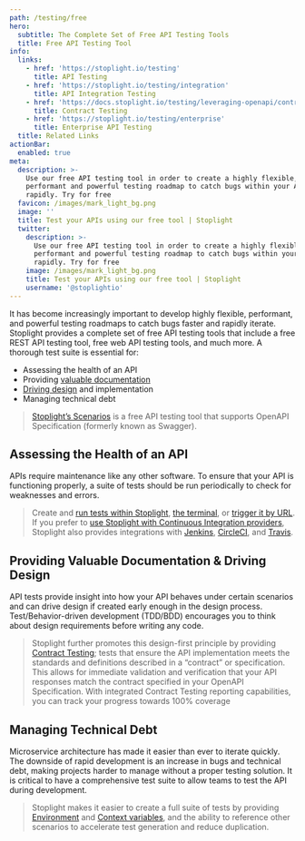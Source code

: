 ```yaml
---
path: /testing/free
hero:
  subtitle: The Complete Set of Free API Testing Tools
  title: Free API Testing Tool
info:
  links:
    - href: 'https://stoplight.io/testing'
      title: API Testing
    - href: 'https://stoplight.io/testing/integration'
      title: API Integration Testing
    - href: 'https://docs.stoplight.io/testing/leveraging-openapi/contract-testing'
      title: Contract Testing
    - href: 'https://stoplight.io/testing/enterprise'
      title: Enterprise API Testing
  title: Related Links
actionBar:
  enabled: true
meta:
  description: >-
    Use our free API testing tool in order to create a highly flexible,
    performant and powerful testing roadmap to catch bugs within your APIs
    rapidly. Try for free
  favicon: /images/mark_light_bg.png
  image: ''
  title: Test your APIs using our free tool | Stoplight
  twitter:
    description: >-
      Use our free API testing tool in order to create a highly flexible,
      performant and powerful testing roadmap to catch bugs within your APIs
      rapidly. Try for free
    image: /images/mark_light_bg.png
    title: Test your APIs using our free tool | Stoplight
    username: '@stoplightio'
---
```

It has become increasingly important to develop highly flexible, performant, and powerful testing roadmaps to catch bugs faster and rapidly iterate. Stoplight provides a complete set of free API testing tools that include a free REST API testing tool, free web API testing tools, and much more.  A thorough test suite is essential for: 
- Assessing the health of an API
- Providing [valuable documentation](https://stoplight.io/documentation) 
- [Driving design](https://stoplight.io/design) and implementation 
- Managing technical debt 

> [Stoplight’s Scenarios](https://stoplight.io/testing) is a free API testing tool that supports OpenAPI Specification (formerly known as Swagger).

## Assessing the Health of an API

APIs require maintenance like any other software. To ensure that your API is functioning properly, a suite of tests should be run periodically to check for weaknesses and errors.

>Create and [run tests within Stoplight](https://docs.stoplight.io/testing/running-tests/in-stoplight), [the terminal](https://docs.stoplight.io/testing/running-tests/in-the-terminal), or [trigger it by URL](https://docs.stoplight.io/testing/running-tests/triggering-by-url). If you prefer to [use Stoplight with Continuous Integration providers](https://docs.stoplight.io/testing/continuous-integration/overview), Stoplight also provides integrations with [Jenkins](https://docs.stoplight.io/testing/continuous-integration/jenkins), [CircleCI](https://docs.stoplight.io/testing/continuous-integration/circle-ci), and [Travis](https://docs.stoplight.io/testing/continuous-integration/travis). 

## Providing Valuable Documentation & Driving Design

API tests provide insight into how your API behaves under certain scenarios and can drive design if created early enough in the design process. Test/Behavior-driven development (TDD/BDD) encourages you to think about design requirements before writing any code. 

>Stoplight further promotes this design-first principle by providing [Contract Testing](https://docs.stoplight.io/testing/leveraging-openapi/contract-testing); tests that ensure the API implementation meets the standards and definitions described in a “contract” or specification. This allows for immediate validation and verification that your API responses match the contract specified in your OpenAPI Specification. With integrated Contract Testing reporting capabilities, you can track your progress towards 100% coverage

## Managing Technical Debt 

Microservice architecture has made it easier than ever to iterate quickly. The downside of rapid development is an increase in bugs and technical debt, making projects harder to manage without a proper testing solution. It is critical to have a comprehensive test suite to allow teams to test the API during development. 

>Stoplight makes it easier to create a full suite of tests by providing [Environment](https://docs.stoplight.io/testing/using-variables/environment) and [Context variables](https://docs.stoplight.io/testing/using-variables/context), and the ability to reference other scenarios to accelerate test generation and reduce duplication.

